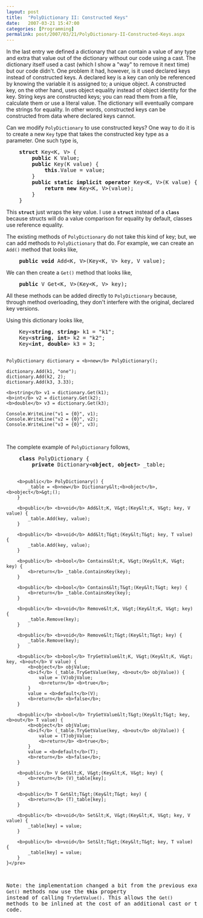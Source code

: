 ```yaml
---
layout: post
title:  "PolyDictionary II: Constructed Keys"
date:   2007-03-21 15:47:00
categories: [Programming]
permalink: post/2007/03/21/PolyDictionary-II-Constructed-Keys.aspx
---
```

<p>In the last entry we defined a dictionary that can contain a value of any 
type and extra that value out of the dictionary without our code using a cast.
The dictionary itself used a cast (which I show a "way" to remove it next time) but our code
didn't. One problem it had, however, is it used declared keys instead of
constructed keys. A declared key is a key can only be referenced by knowing the
variable it is assigned to; a unique object. A constructed key, on the other
hand, uses object equality instead of object identity for the key. String keys
are constructed keys; you can read them from a file, calculate them or use a
literal value. The dictionary will eventually compare the strings
for equality. In other words, constructed keys can be constructed from data
where declared keys cannot.</p>
<p>Can we modify <code>PolyDictionary</code> to use constructed keys? One way to
do it is to create a new <code>Key</code> type that takes the constructed key
type as a
parameter. One such type is, </p>
<pre>    <b>struct</b> Key&lt;K, V&gt; {
        <b>public</b> K Value;
        <b>public</b> Key(K value) {
            <b>this</b>.Value = value;
        }
        <b>public</b> <b>static</b> <b>implicit</b> <b>operator</b> Key&lt;K, V&gt;(K value) {
            <b>return</b> <b>new</b> Key&lt;K, V&gt;(value);
        }
    }</pre>
<p>This <code><strong>struct</strong></code> just wraps the key value. I use a
<code><strong>struct</strong></code> instead of a <code><strong>class</strong></code>
because structs will do a value comparison for equality by default, classes use
reference equality.</p>
<p>The existing methods of <code>PolyDictionary</code>
do not take this kind of key; but, we can add methods to <code>PolyDictionary</code> that do. For
example, we can create an <code>Add()</code> method that looks like,</p>
<pre>    <b>public</b> <b>void</b> Add&lt;K, V&gt;(Key&lt;K, V&gt; key, V value);</pre>
<p>We can then create a <code>Get()</code> method that looks like,</p>
<pre>    <b>public</b> V Get&lt;K, V&gt;(Key&lt;K, V&gt; key);</pre>
<p>All these methods can be added directly to <code>PolyDictionary</code>
because, through method overloading, they don't interfere with the original,
declared key versions.</p>
<p>Using this dictionary looks like,</p>
<pre>    Key&lt;<b>string</b>, <b>string</b>&gt; k1 = "k1";
    Key&lt;<b>string</b>, <b>int</b>&gt; k2 = "k2";
    Key&lt;<b>int</b>, <b>double</b>&gt; k3 = 3;

    PolyDictionary dictionary = <b>new</b> PolyDictionary();

    dictionary.Add(k1, "one");
    dictionary.Add(k2, 2);
    dictionary.Add(k3, 3.33);

    <b>string</b> v1 = dictionary.Get(k1);
    <b>int</b> v2 = dictionary.Get(k2);
    <b>double</b> v3 = dictionary.Get(k3);

    Console.WriteLine("v1 = {0}", v1);
    Console.WriteLine("v2 = {0}", v2);
    Console.WriteLine("v3 = {0}", v3);
</pre>
<p>The complete example of <code>PolyDictionary</code> follows,</p>
<pre>    <b>class</b> PolyDictionary {
        <b>private</b> Dictionary&lt;<b>object</b>, <b>object</b>&gt; _table;

        <b>public</b> PolyDictionary() {
            _table = <b>new</b> Dictionary&lt;<b>object</b>, <b>object</b>&gt;();
        }

        <b>public</b> <b>void</b> Add&lt;K, V&gt;(Key&lt;K, V&gt; key, V value) {
            _table.Add(key, value);
        }

        <b>public</b> <b>void</b> Add&lt;T&gt;(Key&lt;T&gt; key, T value) {
            _table.Add(key, value);
        }

        <b>public</b> <b>bool</b> Contains&lt;K, V&gt;(Key&lt;K, V&gt; key) {
            <b>return</b> _table.ContainsKey(key);
        }

        <b>public</b> <b>bool</b> Contains&lt;T&gt;(Key&lt;T&gt; key) {
            <b>return</b> _table.ContainsKey(key);
        }

        <b>public</b> <b>void</b> Remove&lt;K, V&gt;(Key&lt;K, V&gt; key) {
            _table.Remove(key);
        }

        <b>public</b> <b>void</b> Remove&lt;T&gt;(Key&lt;T&gt; key) {
            _table.Remove(key);
        }

        <b>public</b> <b>bool</b> TryGetValue&lt;K, V&gt;(Key&lt;K, V&gt; key, <b>out</b> V value) {
            <b>object</b> objValue;
            <b>if</b> (_table.TryGetValue(key, <b>out</b> objValue)) {
                value = (V)objValue;
                <b>return</b> <b>true</b>;
            }
            value = <b>default</b>(V);
            <b>return</b> <b>false</b>;
        }

        <b>public</b> <b>bool</b> TryGetValue&lt;T&gt;(Key&lt;T&gt; key, <b>out</b> T value) {
            <b>object</b> objValue;
            <b>if</b> (_table.TryGetValue(key, <b>out</b> objValue)) {
                value = (T)objValue;
                <b>return</b> <b>true</b>;
            }
            value = <b>default</b>(T);
            <b>return</b> <b>false</b>;
        }

        <b>public</b> V Get&lt;K, V&gt;(Key&lt;K, V&gt; key) {
            <b>return</b> (V)_table[key];
        }

        <b>public</b> T Get&lt;T&gt;(Key&lt;T&gt; key) {
            <b>return</b> (T)_table[key];
        }

        <b>public</b> <b>void</b> Set&lt;K, V&gt;(Key&lt;K, V&gt; key, V value) {
            _table[key] = value;
        }

        <b>public</b> <b>void</b> Set&lt;T&gt;(Key&lt;T&gt; key, T value) {
            _table[key] = value;
        }
    }</pre>
<p>Note: the implementation changed a bit from the previous example. The <code>
Get()</code> methods now use the <code><strong>this</strong></code> property
instead of calling <code>TryGetValue()</code>. This allows the <code>Get()
</code>methods to be inlined at the cost of an additional cast or two in the
code.</p>
